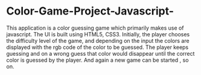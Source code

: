 # Color-Game-Project-Javascript-
This application is a color guessing game which primarily makes use of javascript. The UI is built using HTML5, CSS3. Initially, the player chooses the difficulty level of the game, and depending on the input the colors are displayed with the rgb code of the color to be guessed. The player keeps guessing and on a wrong guess that color would disappear until the correct color is guessed by the player. And again a new game can be started , so on.
